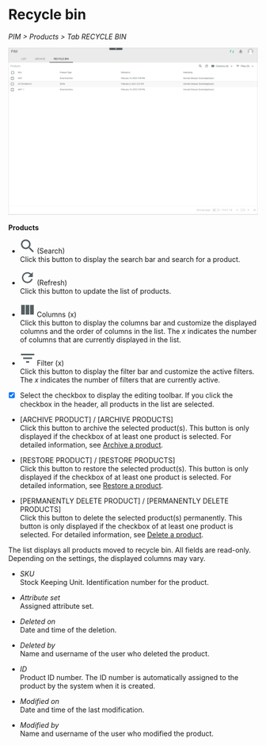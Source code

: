 # Recycle bin

*PIM > Products > Tab RECYCLE BIN*

![Recycle bin](../../Assets/Screenshots/PIM/Products/RecycleBin/RecycleBin.png "[Recycle bin]")

**Products**

- ![Search](../../Assets/Icons/Search.png "[Search]") (Search)   
  Click this button to display the search bar and search for a product.

- ![Refresh](../../Assets/Icons/Refresh01.png "[Refresh]") (Refresh)   
  Click this button to update the list of products.

- ![Columns](../../Assets/Icons/Columns.png "[Columns]") Columns (x)   
  Click this button to display the columns bar and customize the displayed columns and the order of columns in the list. The *x* indicates the number of columns that are currently displayed in the list.

- ![Filter](../../Assets/Icons/Filter.png "[Filter]") Filter (x)   
  Click this button to display the filter bar and customize the active filters. The *x* indicates the number of filters that are currently active.

- [x]     
  Select the checkbox to display the editing toolbar. If you click the checkbox in the header, all products in the list are selected.

- [ARCHIVE PRODUCT] / [ARCHIVE PRODUCTS]   
  Click this button to archive the selected product(s). This button is only displayed if the checkbox of at least one product is selected.
  For detailed information, see [Archive a product](../Operation/03_MoveProducts.md#archive-a-product).

- [RESTORE PRODUCT] / [RESTORE PRODUCTS]   
  Click this button to restore the selected product(s). This button is only displayed if the checkbox of at least one product is selected.
  For detailed information, see [Restore a product](../Operation/03_MoveProducts.md#restore-a-product).

- [PERMANENTLY DELETE PRODUCT] / [PERMANENTLY DELETE PRODUCTS]      
  Click this button to delete the selected product(s) permanently. This button is only displayed if the checkbox of at least one product is selected.
  For detailed information, see [Delete a product](../Operation/03_MoveProducts.md#delete-a-product).

The list displays all products moved to recycle bin. All fields are read-only. Depending on the settings, the displayed columns may vary.

- *SKU*   
  Stock Keeping Unit. Identification number for the product.  

- *Attribute set*   
  Assigned attribute set.

- *Deleted on*   
  Date and time of the deletion.

- *Deleted by*   
  Name and username of the user who deleted the product.

- *ID*   
  Product ID number. The ID number is automatically assigned to the product by the system when it is created.

- *Modified on*   
  Date and time of the last modification.

- *Modified by*   
  Name and username of the user who modified the product.
